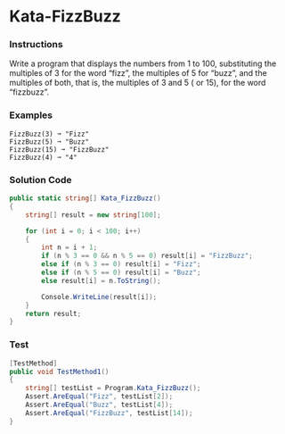 # Kata-FizzBuzz
 
 ### Instructions
Write a program that displays the numbers from 1 to 100, substituting the multiples of 3 for the word “fizz”, the multiples of 5 for “buzz”, and the multiples of both, that is, the multiples of 3 and 5 ( or 15), for the word “fizzbuzz”.

### Examples
```
FizzBuzz(3) ➞ "Fizz"
FizzBuzz(5) ➞ "Buzz"
FizzBuzz(15) ➞ "FizzBuzz"
FizzBuzz(4) ➞ "4"
```
### Solution Code  
```cs
public static string[] Kata_FizzBuzz()
{
    string[] result = new string[100];

    for (int i = 0; i < 100; i++)
    {
        int n = i + 1;
        if (n % 3 == 0 && n % 5 == 0) result[i] = "FizzBuzz";
        else if (n % 3 == 0) result[i] = "Fizz";
        else if (n % 5 == 0) result[i] = "Buzz";
        else result[i] = n.ToString();

        Console.WriteLine(result[i]);
    }
    return result;
}
```
### Test
```cs
[TestMethod]
public void TestMethod1()
{
    string[] testList = Program.Kata_FizzBuzz();
    Assert.AreEqual("Fizz", testList[2]);
    Assert.AreEqual("Buzz", testList[4]);
    Assert.AreEqual("FizzBuzz", testList[14]);
}
```